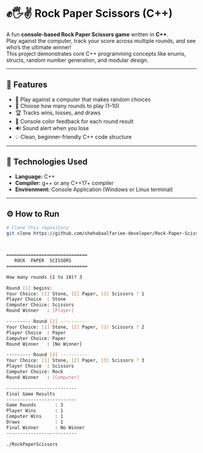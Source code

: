 # ✊🖐✌ Rock Paper Scissors (C++)

A fun **console-based Rock Paper Scissors game** written in **C++**.  
Play against the computer, track your score across multiple rounds, and see who’s the ultimate winner!  
This project demonstrates core C++ programming concepts like enums, structs, random number generation, and modular design.

---

## 🚀 Features

- 🧠 Play against a computer that makes random choices  
- 🔁 Choose how many rounds to play (1–10)  
- 🏆 Tracks wins, losses, and draws  
- 🎨 Console color feedback for each round result  
- 🔊 Sound alert when you lose  
- 💡 Clean, beginner-friendly C++ code structure  

---

## 🧰 Technologies Used

- **Language:** C++  
- **Compiler:** g++ or any C++17+ compiler  
- **Environment:** Console Application (Windows or Linux terminal)  

---

## ⚙️ How to Run

```bash
# Clone this repository
git clone https://github.com/shehabaalfariee-developer/Rock-Paper-Scissors-cpp.git



==============================
   ROCK  PAPER  SCISSORS
==============================

How many rounds (1 to 10)? 3

Round [1] begins:
Your Choice: [1] Stone, [2] Paper, [3] Scissors ? 1
Player Choice  : Stone
Computer Choice: Scissors
Round Winner   : [Player]

--------- Round [2] ----------
Your Choice: [1] Stone, [2] Paper, [3] Scissors ? 2
Player Choice  : Paper
Computer Choice: Paper
Round Winner   : [No Winner]

--------- Round [3] ----------
Your Choice: [1] Stone, [2] Paper, [3] Scissors ? 3
Player Choice  : Scissors
Computer Choice: Rock
Round Winner   : [Computer]

--------------------------  
Final Game Results  
--------------------------  
Game Rounds       : 3  
Player Wins       : 1  
Computer Wins     : 1  
Draws             : 1  
Final Winner      : No Winner  
--------------------------

./RockPaperScissors

